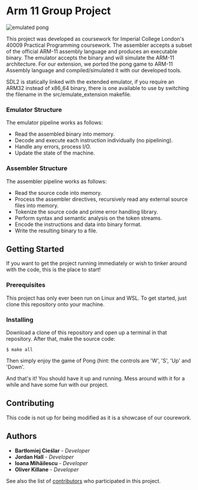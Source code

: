 # Arm 11 Group Project
![emulated pong](https://user-images.githubusercontent.com/44177991/127006347-d3f9beaa-f501-427a-b123-5fdad9e2cc8e.png)

This project was developed as coursework for Imperial College London's 40009 Practical Programming coursework. The assembler accepts a subset of the official ARM-11 assembly language and produces an executable binary. The emulator accepts the binary and will simulate the ARM-11 architecture. For our extension, we ported the pong game to ARM-11 Assembly language and compiled/simulated it with our developed tools.

SDL2 is statically linked with the extended emulator, if you require an ARM32 instead of x86_64 binary, there is one available to use by switching the filename in the src/emulate_extension makefile.

### Emulator Structure
The emulator pipeline works as follows:
 - Read the assembled binary into memory.
 - Decode and execute each instruction individually (no pipelining).
 - Handle any errors, process I/O.
 - Update the state of the machine.

### Assembler Structure
The assembler pipeline works as follows:
 - Read the source code into memory.
 - Process the assembler directives, recursively read any external source files into memory.
 - Tokenize the source code and prime error handling library.
 - Perform syntax and semantic analysis on the token streams.
 - Encode the instructions and data into binary format.
 - Write the resulting binary to a file.

## Getting Started
If you want to get the project running immediately or wish to tinker around with the code, this is the place to start!

### Prerequisites
This project has only ever been run on Linux and WSL.
To get started, just clone this repository onto your machine.

### Installing
Download a clone of this repository and open up a terminal in that repository.
After that, make the source code:

    $ make all
Then simply enjoy the game of Pong (hint: the controls are 'W', 'S', 'Up' and 'Down'.

And that's it! You should have it up and running. Mess around with it for a while and have some fun with our project.

## Contributing
This code is not up for being modified as it is a showcase of our courework.

## Authors

* **Bartłomiej Cieślar** - *Developer*
* **Jordan Hall** - *Developer*
* **Ioana Mihăilescu** - *Developer*
* **Oliver Killane** - *Developer*

See also the list of [contributors](https://github.com/OliverKillane/Arm-11-Group-Project/graphs/contributors) who participated in this project.
